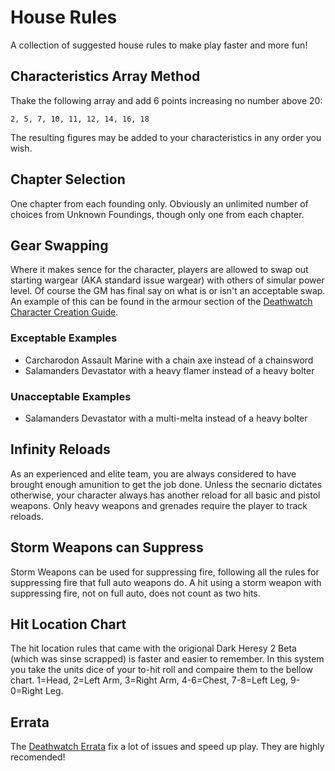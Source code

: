 # House Rules

A collection of suggested house rules to make play faster and more fun!

## Characteristics Array Method
Thake the following array and add 6 points increasing no number above 20:

`2, 5, 7, 10, 11, 12, 14, 16, 18`

The resulting figures may be added to your characteristics in any order you wish.

## Chapter Selection
One chapter from each founding only. Obviously an unlimited number of choices from Unknown Foundings, though only one from each chapter.

## Gear Swapping
Where it makes sence for the character, players are allowed to swap out starting wargear (AKA standard issue wargear) with others of simular power level. Of course the GM has final say on what is or isn't an acceptable swap. An example of this can be found in the armour section of the [Deathwatch Character Creation Guide](DeathwatchCharacterCreationGuide.md).

### Exceptable Examples
 * Carcharodon Assault Marine with a chain axe instead of a chainsword
 * Salamanders Devastator with a heavy flamer instead of a heavy bolter

### Unacceptable Examples
 * Salamanders Devastator with a multi-melta instead of a heavy bolter

## Infinity Reloads
As an experienced and elite team, you are always considered to have brought enough amunition to get the job done. Unless the secnario dictates otherwise, your character always has another reload for all basic and pistol weapons. Only heavy weapons and grenades require the player to track reloads.

## Storm Weapons can Suppress
Storm Weapons can be used for suppressing fire, following all the rules for suppressing fire that full auto weapons do. A hit using a storm weapon with suppressing fire, not on full auto, does not count as two hits.

## Hit Location Chart
The hit location rules that came with the origional Dark Heresy 2 Beta (which was sinse scrapped) is faster and  easier to remember. In this system you take the units dice of your to-hit roll and compaire them to the bellow chart.
1=Head, 2=Left Arm, 3=Right Arm, 4-6=Chest, 7-8=Left Leg, 9-0=Right Leg.

## Errata
The [Deathwatch Errata](DeathwatchErrata.pdf) fix a lot of issues and speed up play. They are highly recomended!
